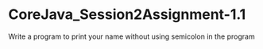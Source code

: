 # CoreJava_Session2Assignment-1.1
Write a program to print your name without using semicolon in the program
